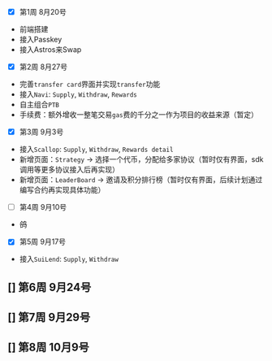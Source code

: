 - [x] 第1周 8月20号
- 前端搭建
- 接入Passkey
- 接入Astros来Swap

- [x] 第2周 8月27号
- 完善`transfer card`界面并实现`transfer`功能
- 接入`Navi`: `Supply`, `Withdraw`, `Rewards`
- 自主组合`PTB`
- 手续费：额外增收一整笔交易`gas`费的千分之一作为项目的收益来源（暂定）

- [x] 第3周 9月3号
- 接入`Scallop`: `Supply`, `Withdraw`, `Rewards detail`
- 新增页面：`Strategy` -> 选择一个代币，分配给多家协议（暂时仅有界面，sdk调用等更多协议接入后再实现）
- 新增页面：`LeaderBoard` -> 邀请及积分排行榜（暂时仅有界面，后续计划通过编写合约再实现具体功能）

- [ ] 第4周 9月10号
- ~~鸽~~

- [x] 第5周 9月17号
- 接入`SuiLend`: `Supply`, `Withdraw`

[] 第6周 9月24号
- 

[] 第7周 9月29号
- 

[] 第8周 10月9号
- 

